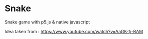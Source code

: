 # Snake
Snake game with p5.js &amp; native javascript

Idea taken from : https://www.youtube.com/watch?v=AaGK-fj-BAM

